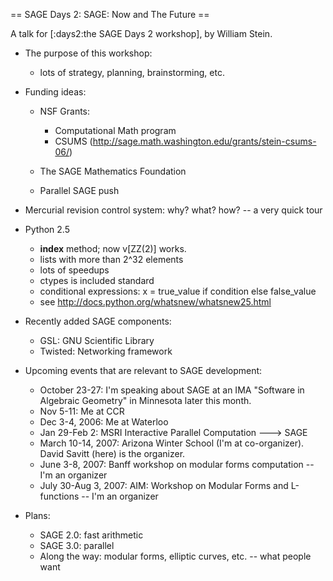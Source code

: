 == SAGE Days 2: SAGE: Now and The Future ==

A talk for [:days2:the SAGE Days 2 workshop], by William Stein.

 * The purpose of this workshop:
     - lots of strategy, planning, brainstorming, etc.

 * Funding ideas:
     - NSF Grants:
          - Computational Math program
          - CSUMS (http://sage.math.washington.edu/grants/stein-csums-06/)

     - The SAGE Mathematics Foundation

     - Parallel SAGE push

 * Mercurial revision control system: why? what? how? -- a very quick tour

 * Python 2.5
     - __index__ method; now v[ZZ(2)] works. 
     - lists with more than 2^32 elements
     - lots of speedups
     - ctypes is included standard
     - conditional expressions: x = true_value if condition else false_value
     - see http://docs.python.org/whatsnew/whatsnew25.html

 * Recently added SAGE components:
     - GSL: GNU Scientific Library
     - Twisted: Networking framework

 * Upcoming events that are relevant to SAGE development:
     - October 23-27: I'm speaking about SAGE at an IMA "Software in Algebraic Geometry" in Minnesota later this month.
     - Nov 5-11: Me at CCR
     - Dec 3-4, 2006: Me at Waterloo
     - Jan 29-Feb 2: MSRI Interactive Parallel Computation ---> SAGE
     - March 10-14, 2007: Arizona Winter School (I'm at co-organizer).  David Savitt (here) is the organizer.
     - June 3-8, 2007: Banff workshop on modular forms computation -- I'm an organizer
     - July 30-Aug 3, 2007: AIM: Workshop on Modular Forms and L-functions -- I'm an organizer
     
  * Plans:
     - SAGE 2.0: fast arithmetic
     - SAGE 3.0: parallel
     - Along the way: modular forms, elliptic curves, etc. -- what people want
   
